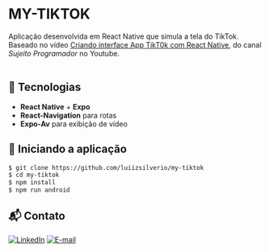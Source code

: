 # MY-TIKTOK

Aplicação desenvolvida em React Native que simula a tela do TikTok.<br />
Baseado no vídeo [Criando interface App TikT0k com React Native](https://www.youtube.com/watch?v=dGZZXQJAwA4), do canal _Sujeito Programador_ no Youtube. <br />
<br/>

## 🚀 Tecnologias

- __React Native__ + __Expo__
- __React-Navigation__ para rotas
- __Expo-Av__ para exibição de vídeo


## 🚗 Iniciando a aplicação
```bash
$ git clone https://github.com/luiizsilverio/my-tiktok
$ cd my-tiktok
$ npm install
$ npm run android
```

## 📬 Contato

[![LinkedIn](https://img.shields.io/badge/LinkedIn-0077B5?style=for-the-badge&logo=linkedin&logoColor=white)](https://www.linkedin.com/in/luiz-s-de-oliveira-6b6067210)
[![E-mail](https://img.shields.io/badge/Gmail-D14836?style=for-the-badge&logo=gmail&logoColor=white)](mailto:luiiz.silverio@gmail.com)

